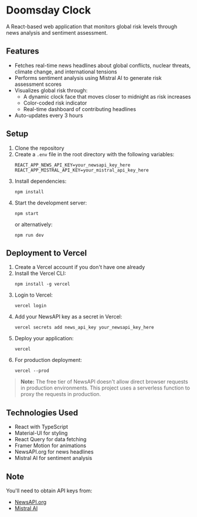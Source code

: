 # Doomsday Clock

A React-based web application that monitors global risk levels through news analysis and sentiment assessment.

## Features

- Fetches real-time news headlines about global conflicts, nuclear threats, climate change, and international tensions
- Performs sentiment analysis using Mistral AI to generate risk assessment scores
- Visualizes global risk through:
  - A dynamic clock face that moves closer to midnight as risk increases
  - Color-coded risk indicator
  - Real-time dashboard of contributing headlines
- Auto-updates every 3 hours

## Setup

1. Clone the repository
2. Create a `.env` file in the root directory with the following variables:
   ```
   REACT_APP_NEWS_API_KEY=your_newsapi_key_here
   REACT_APP_MISTRAL_API_KEY=your_mistral_api_key_here
   ```
3. Install dependencies:
   ```
   npm install
   ```
4. Start the development server:
   ```
   npm start
   ```
   or alternatively:
   ```
   npm run dev
   ```

## Deployment to Vercel

1. Create a Vercel account if you don't have one already
2. Install the Vercel CLI:
   ```
   npm install -g vercel
   ```
3. Login to Vercel:
   ```
   vercel login
   ```
4. Add your NewsAPI key as a secret in Vercel:
   ```
   vercel secrets add news_api_key your_newsapi_key_here
   ```
5. Deploy your application:
   ```
   vercel
   ```
6. For production deployment:
   ```
   vercel --prod
   ```
> **Note:** The free tier of NewsAPI doesn't allow direct browser requests in production environments. This project uses a serverless function to proxy the requests in production.

## Technologies Used

- React with TypeScript
- Material-UI for styling
- React Query for data fetching
- Framer Motion for animations
- NewsAPI.org for news headlines
- Mistral AI for sentiment analysis

## Note

You'll need to obtain API keys from:
- [NewsAPI.org](https://newsapi.org/)
- [Mistral AI](https://mistral.ai/)
